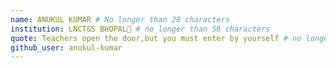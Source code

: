 ```yaml
---
name: ANUKUL KUMAR # No longer than 28 characters
institution: LNCT&S BHOPAL🚩 # no longer than 58 characters
quote: Teachers open the door,but you must enter by yourself # no longer than 100 characters, avoid using quotes(") to guarantee the format remains the same.
github_user: anukul-kumar
---
```

